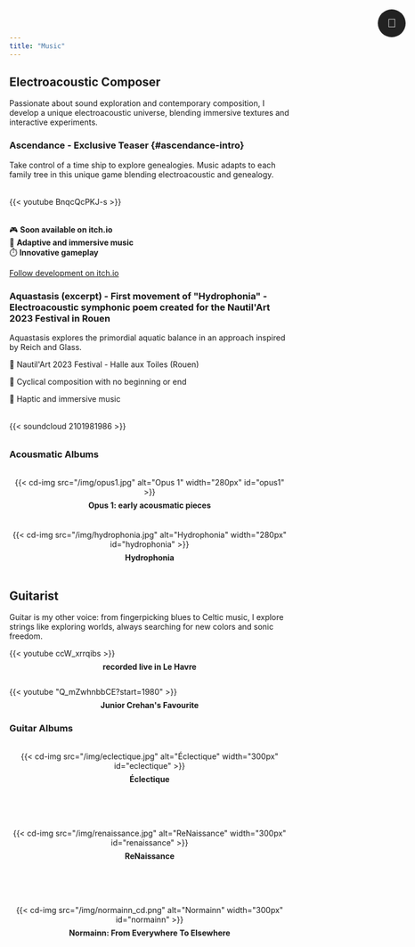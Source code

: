 ```yaml
---
title: "Music"
---
```


## Electroacoustic Composer

Passionate about sound exploration and contemporary composition, I develop a unique electroacoustic universe, blending immersive textures and interactive experiments.

### Ascendance - Exclusive Teaser {#ascendance-intro}

Take control of a time ship to explore genealogies. 
Music adapts to each family tree in this unique game blending 
electroacoustic and genealogy.

<div style="max-width:640px; margin:2rem auto;" id="ascendance">
  {{< youtube BnqcQcPKJ-s >}}
</div>

🎮 **Soon available on itch.io**  
🎵 **Adaptive and immersive music**  
⏱️ **Innovative gameplay**

[Follow development on itch.io](https://jcploquin.itch.io)

### Aquastasis (excerpt) - First movement of "Hydrophonia" - Electroacoustic symphonic poem created for the Nautil'Art 2023 Festival in Rouen

Aquastasis explores the primordial aquatic balance in an approach inspired by Reich and Glass.

🌊 Nautil'Art 2023 Festival - Halle aux Toiles (Rouen)

🎼 Cyclical composition with no beginning or end

🎯 Haptic and immersive music

<div style="max-width:640px; margin:2rem auto;">
{{< soundcloud 2101981986 >}}
</div>

### Acousmatic Albums

<div style="display: flex; justify-content: center; gap: 20px; flex-wrap: wrap; margin: 2rem 0;">
  <div style="text-align:center; margin-bottom: 1rem;">
    {{< cd-img src="/img/opus1.jpg" alt="Opus 1" width="280px" id="opus1" >}}
    <div style="margin-top:0.5em;"><strong>Opus 1: early acousmatic pieces</strong></div>
  </div>
  <div style="text-align:center; margin-bottom: 1rem;">
    {{< cd-img src="/img/hydrophonia.jpg" alt="Hydrophonia" width="280px" id="hydrophonia" >}}
    <div style="margin-top:0.5em;"><strong>Hydrophonia</strong></div>
  </div>
</div>

## Guitarist

Guitar is my other voice: from fingerpicking blues to Celtic music, I explore strings like exploring worlds, always searching for new colors and sonic freedom.

<div style="display: flex; flex-direction: column; gap: 1.7rem; align-items: center;">
  <div style="max-width: 560px; width: 100%;">
    <div class="video-responsive">
      {{< youtube ccW_xrrqibs >}}
    </div>
    <div style="margin-top:0.5em; text-align:center;"><strong>recorded live in Le Havre</strong></div>
  </div>
  
  <div style="max-width: 560px; width: 100%;">
    <div class="video-responsive">
      {{< youtube "Q_mZwhnbbCE?start=1980" >}}
    </div>
    <div style="margin-top:0.5em; text-align:center;"><strong>Junior Crehan's Favourite</strong></div>
  </div>
</div>

### Guitar Albums

<div style="display: flex; justify-content: center; gap: 80px; flex-wrap: wrap; margin: 2rem 0;">
  <div style="text-align:center;">
    {{< cd-img src="/img/eclectique.jpg" alt="Éclectique" width="300px" id="eclectique" >}}
    <div style="margin-top:0.5em;"><strong>Éclectique</strong></div>
  </div>
  <div style="text-align:center;">
    {{< cd-img src="/img/renaissance.jpg" alt="ReNaissance" width="300px" id="renaissance" >}}
    <div style="margin-top:0.5em;"><strong>ReNaissance</strong></div>
  </div>
  <div style="text-align:center;">
    {{< cd-img src="/img/normainn_cd.png" alt="Normainn" width="300px" id="normainn" >}}
    <div style="margin-top:0.5em;"><strong>Normainn: From Everywhere To Elsewhere</strong></div>
  </div>
</div>

<!-- CD Popup -->
<div id="cd-popup" style="display:none; position:fixed; top:0; left:0; width:100vw; height:100vh; background:rgba(0,0,0,0.85); z-index:10000; align-items:center; justify-content:center;">
  <div style="position:relative; width:95vw; max-width:500px; max-height:90vh; background:#222; color:#fff; border-radius:10px; box-shadow:0 8px 32px #000a; padding:2em; display:flex; flex-direction:column; overflow-y:auto;">
    <button onclick="closeCdPopup()" style="position:absolute; top:10px; right:20px; background:rgba(255,255,255,0.8); border:none; border-radius:50%; width:36px; height:36px; font-size:1.5em; cursor:pointer; z-index:10;">×</button>
    <div id="cd-popup-content"></div>
  </div>
</div>

<!-- Cart popup -->
<div id="panier-popup" style="display:none; position:fixed; top:0; left:0; width:100vw; height:100vh; background:rgba(0,0,0,0.85); z-index:20000; align-items:center; justify-content:center;">
  <div style="position:relative; width:95vw; max-width:600px; max-height:90vh; background:#222; color:#fff; border-radius:10px; box-shadow:0 8px 32px #000a; padding:2em; display:flex; flex-direction:column; overflow-y:auto;">
    <button onclick="fermerPanier()" style="position:absolute; top:10px; right:20px; background:rgba(255,255,255,0.8); border:none; border-radius:50%; width:36px; height:36px; font-size:1.5em; cursor:pointer; z-index:10;">×</button>
    <div id="panier-content"></div>
    <div style="margin-top:1em; display:flex; gap:1em; justify-content:center;">
      <button onclick="fermerPanier()" style="padding:0.5em 1em; background:#777; color:#fff; border:none; border-radius:4px; cursor:pointer;">Continue shopping</button>
      <button onclick="validerPanier()" style="padding:0.5em 1em; background:#4CAF50; color:#fff; border:none; border-radius:4px; cursor:pointer;">Validate cart</button>
    </div>
  </div>
</div>

<!-- Cart button -->
<button id="panier-btn" onclick="afficherPanier()" style="position:fixed; top:20px; right:20px; background:#222; color:#fff; border:none; border-radius:50%; width:50px; height:50px; font-size:1.5em; cursor:pointer; z-index:1000;">🛒</button>

